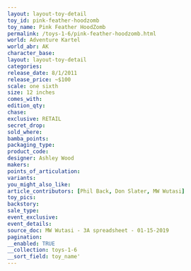 ```yaml
---
layout: layout-toy-detail 
toy_id: pink-feather-hoodzomb
toy_name: Pink Feather HoodZomb
permalink: /toys-1-6/pink-feather-hoodzomb.html
world: Adventure Kartel
world_abr: AK
character_base: 
layout: layout-toy-detail
categories: 
release_date: 8/1/2011
release_price: ~$100
scale: one sixth
size: 12 inches
comes_with: 
edition_qty: 
chase: 
exclusive: RETAIL
secret_drop: 
sold_where: 
bamba_points: 
packaging_type: 
product_code:
designer: Ashley Wood
makers: 
points_of_articulation: 
variants: 
you_might_also_like: 
article_contributors: [Phil Back, Don Slater, MW Wutasi]
toy_pics: 
backstory: 
sale_type: 
event_exclusive: 
event_details: 
source_doc: MW Wutasi - 3A spreadsheet - 01-15-2019
pagination: 
__enabled: TRUE
__collection: toys-1-6
__sort_field: toy_name'
---
```

